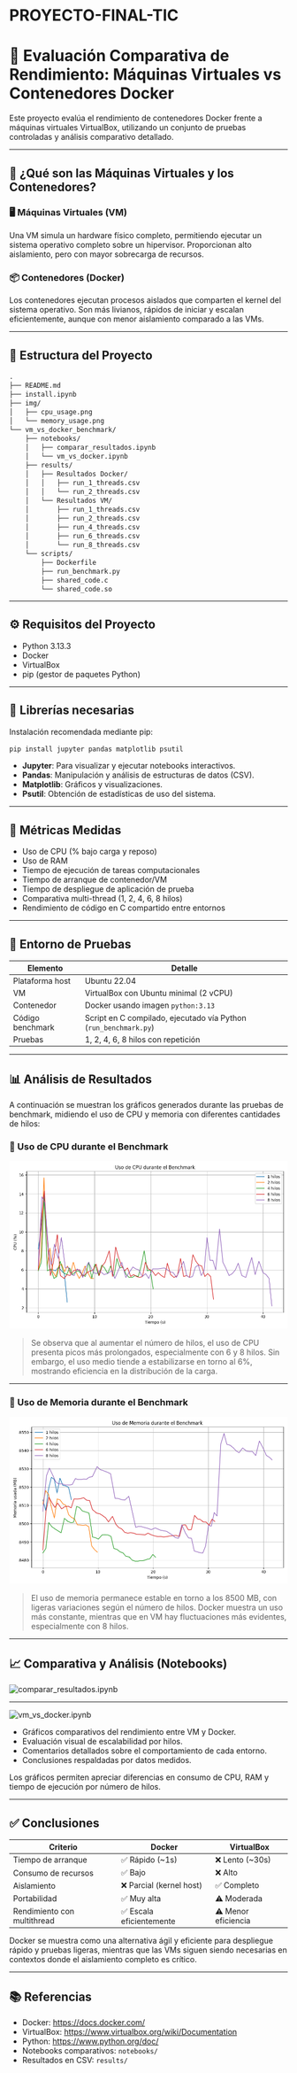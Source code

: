 # PROYECTO-FINAL-TIC
# 🧪 Evaluación Comparativa de Rendimiento: Máquinas Virtuales vs Contenedores Docker

Este proyecto evalúa el rendimiento de contenedores Docker frente a máquinas virtuales VirtualBox, utilizando un conjunto de pruebas controladas y análisis comparativo detallado.

---

## 📘 ¿Qué son las Máquinas Virtuales y los Contenedores?

### 🖥️ Máquinas Virtuales (VM)

Una VM simula un hardware físico completo, permitiendo ejecutar un sistema operativo completo sobre un hipervisor. Proporcionan alto aislamiento, pero con mayor sobrecarga de recursos.

### 📦 Contenedores (Docker)

Los contenedores ejecutan procesos aislados que comparten el kernel del sistema operativo. Son más livianos, rápidos de iniciar y escalan eficientemente, aunque con menor aislamiento comparado a las VMs.

---

## 📁 Estructura del Proyecto

```
.
├── README.md
├── install.ipynb
├── img/
│   ├── cpu_usage.png
│   └── memory_usage.png
└── vm_vs_docker_benchmark/
    ├── notebooks/
    │   ├── comparar_resultados.ipynb
    │   └── vm_vs_docker.ipynb
    ├── results/
    │   ├── Resultados Docker/
    │   │   ├── run_1_threads.csv
    │   │   └── run_2_threads.csv
    │   └── Resultados VM/
    │       ├── run_1_threads.csv
    │       ├── run_2_threads.csv
    │       ├── run_4_threads.csv
    │       ├── run_6_threads.csv
    │       └── run_8_threads.csv
    └── scripts/
        ├── Dockerfile
        ├── run_benchmark.py
        ├── shared_code.c
        └── shared_code.so
```

---

## ⚙️ Requisitos del Proyecto

- Python 3.13.3
- Docker
- VirtualBox
- pip (gestor de paquetes Python)

---

## 🧰 Librerías necesarias

Instalación recomendada mediante pip:

```bash
pip install jupyter pandas matplotlib psutil
```

- **Jupyter**: Para visualizar y ejecutar notebooks interactivos.
- **Pandas**: Manipulación y análisis de estructuras de datos (CSV).
- **Matplotlib**: Gráficos y visualizaciones.
- **Psutil**: Obtención de estadísticas de uso del sistema.

---

## 📏 Métricas Medidas

- Uso de CPU (% bajo carga y reposo)
- Uso de RAM
- Tiempo de ejecución de tareas computacionales
- Tiempo de arranque de contenedor/VM
- Tiempo de despliegue de aplicación de prueba
- Comparativa multi-thread (1, 2, 4, 6, 8 hilos)
- Rendimiento de código en C compartido entre entornos

---

## 🧪 Entorno de Pruebas

| Elemento         | Detalle                                 |
|------------------|------------------------------------------|
| Plataforma host  | Ubuntu 22.04                            |
| VM               | VirtualBox con Ubuntu minimal (2 vCPU)  |
| Contenedor       | Docker usando imagen `python:3.13`      |
| Código benchmark | Script en C compilado, ejecutado vía Python (`run_benchmark.py`) |
| Pruebas          | 1, 2, 4, 6, 8 hilos con repetición       |

---

## 📊 Análisis de Resultados

A continuación se muestran los gráficos generados durante las pruebas de benchmark, midiendo el uso de CPU y memoria con diferentes cantidades de hilos:

### 🧠 Uso de CPU durante el Benchmark

![Uso de CPU](vm_vs_docker_benchmark/notebooks/notebook/cpu_usage.png)

> Se observa que al aumentar el número de hilos, el uso de CPU presenta picos más prolongados, especialmente con 6 y 8 hilos. Sin embargo, el uso medio tiende a estabilizarse en torno al 6%, mostrando eficiencia en la distribución de la carga.

---

### 💾 Uso de Memoria durante el Benchmark

![Uso de Memoria](vm_vs_docker_benchmark/notebooks/notebook/memory_usage.png)

> El uso de memoria permanece estable en torno a los 8500 MB, con ligeras variaciones según el número de hilos. Docker muestra un uso más constante, mientras que en VM hay fluctuaciones más evidentes, especialmente con 8 hilos.

---

## 📈 Comparativa y Análisis (Notebooks)

 ![comparar_resultados.ipynb](vm_vs_docker_benchmark/notebooks/comparar_resultados.ipynb) 

 ---
 
 ![vm_vs_docker.ipynb](vm_vs_docker_benchmark/notebooks/vm_vs_docker.ipynb) 

- Gráficos comparativos del rendimiento entre VM y Docker.
- Evaluación visual de escalabilidad por hilos.
- Comentarios detallados sobre el comportamiento de cada entorno.
- Conclusiones respaldadas por datos medidos.

Los gráficos permiten apreciar diferencias en consumo de CPU, RAM y tiempo de ejecución por número de hilos.

---

## ✅ Conclusiones

| Criterio                    | Docker                   | VirtualBox                |
|-----------------------------|--------------------------|---------------------------|
| Tiempo de arranque          | ✅ Rápido (~1s)           | ❌ Lento (~30s)           |
| Consumo de recursos         | ✅ Bajo                   | ❌ Alto                   |
| Aislamiento                 | ❌ Parcial (kernel host)  | ✅ Completo               |
| Portabilidad                | ✅ Muy alta               | ⚠️ Moderada               |
| Rendimiento con multithread | ✅ Escala eficientemente  | ⚠️ Menor eficiencia        |

Docker se muestra como una alternativa ágil y eficiente para despliegue rápido y pruebas ligeras, mientras que las VMs siguen siendo necesarias en contextos donde el aislamiento completo es crítico.

---

## 📚 Referencias

- Docker: https://docs.docker.com/
- VirtualBox: https://www.virtualbox.org/wiki/Documentation
- Python: https://www.python.org/doc/
- Notebooks comparativos: `notebooks/`
- Resultados en CSV: `results/`